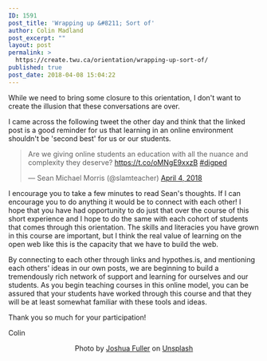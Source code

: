 ```yaml
---
ID: 1591
post_title: 'Wrapping up &#8211; Sort of'
author: Colin Madland
post_excerpt: ""
layout: post
permalink: >
  https://create.twu.ca/orientation/wrapping-up-sort-of/
published: true
post_date: 2018-04-08 15:04:22
---
```

While we need to bring some closure to this orientation, I don't want to create the illusion that these conversations are over.

I came across the following tweet the other day and think that the linked post is a good reminder for us that learning in an online environment shouldn't be 'second best' for us or our students.
<blockquote class="twitter-tweet" data-lang="en">
<p dir="ltr" lang="en">Are we giving online students an education with all the nuance and complexity they deserve? <a href="https://t.co/oMNgE9xxzB">https://t.co/oMNgE9xxzB</a> <a href="https://twitter.com/hashtag/digped?src=hash&amp;ref_src=twsrc%5Etfw">#digped</a></p>
— Sean Michael Morris (@slamteacher) <a href="https://twitter.com/slamteacher/status/981533215105064960?ref_src=twsrc%5Etfw">April 4, 2018</a></blockquote>
<script async src="https://platform.twitter.com/widgets.js" charset="utf-8"></script>
I encourage you to take a few minutes to read Sean's thoughts. If I can encourage you to do anything it would be to connect with each other! I hope that you have had opportunity to do just that over the course of this short experience and I hope to do the same with each cohort of students that comes through this orientation. The skills and literacies you have grown in this course are important, but I think the real value of learning on the open web like this is the capacity that we have to build the web.

By connecting to each other through links and hypothes.is, and mentioning each others' ideas in our own posts, we are beginning to build a tremendously rich network of support and learning for ourselves and our students. As you begin teaching courses in this online model, you can be assured that your students have worked through this course and that they will be at least somewhat familiar with these tools and ideas.

Thank you so much for your participation!

Colin
<div class="_3bJ2H CHExY">
<div class="_1l8RX _1ByhS" style="text-align: center;">Photo by <a href="https://unsplash.com/photos/zLJMOjUr61k?utm_source=unsplash&amp;utm_medium=referral&amp;utm_content=creditCopyText">Joshua Fuller</a> on <a href="https://unsplash.com/?utm_source=unsplash&amp;utm_medium=referral&amp;utm_content=creditCopyText">Unsplash</a></div>
</div>
